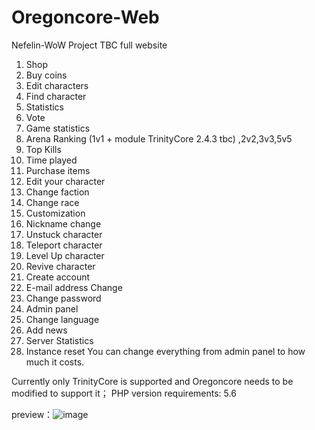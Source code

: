 # Oregoncore-Web
 Nefelin-WoW Project TBC full website
1. Shop
2. Buy coins
3. Edit characters
4. Find character
5. Statistics
6. Vote
7. Game statistics
8. Arena Ranking (1v1 + module TrinityCore 2.4.3 tbc) ,2v2,3v3,5v5
9. Top Kills
10. Time played
11. Purchase items
12. Edit your character
13. Change faction
14. Change race
15. Customization
16. Nickname change
17. Unstuck character
18. Teleport character
19. Level Up character
20. Revive character
21. Create account
22. E-mail address Change
23. Change password
24. Admin panel
25. Change language
26. Add news
27. Server Statistics
28. Instance reset
You can change everything from admin panel to how much it costs.

Currently only TrinityCore is supported and Oregoncore needs to be modified to support it；
PHP version requirements: 5.6

preview：![image](https://github.com/yuanf225/Oregoncore-Web/blob/master/preview.jpg)
